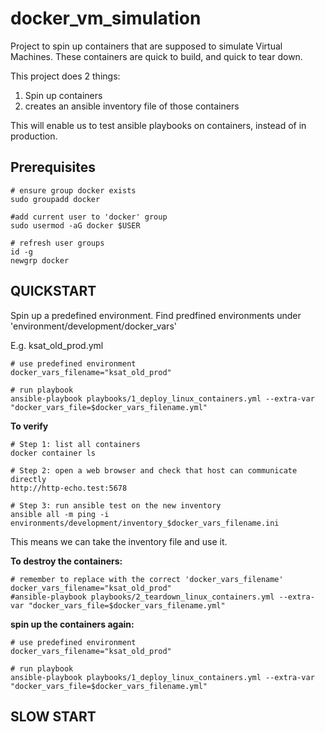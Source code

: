 # docker_vm_simulation
Project to spin up containers that are supposed to simulate Virtual Machines. These containers are quick to build, and quick to tear down.

This project does 2 things:
1. Spin up containers
2. creates an ansible inventory file of those containers

This will enable us to test ansible playbooks on containers, instead of in production.

## Prerequisites
```
# ensure group docker exists
sudo groupadd docker

#add current user to 'docker' group
sudo usermod -aG docker $USER

# refresh user groups
id -g
newgrp docker
```

## QUICKSTART
Spin up a predefined environment. 
Find predfined environments under 'environment/development/docker_vars'

E.g. ksat_old_prod.yml
```
# use predefined environment
docker_vars_filename="ksat_old_prod"

# run playbook 
ansible-playbook playbooks/1_deploy_linux_containers.yml --extra-var "docker_vars_file=$docker_vars_filename.yml"
```

**To verify**
```
# Step 1: list all containers
docker container ls 

# Step 2: open a web browser and check that host can communicate directly
http://http-echo.test:5678

# Step 3: run ansible test on the new inventory
ansible all -m ping -i environments/development/inventory_$docker_vars_filename.ini

```

This means we can take the inventory file and use it.


**To destroy the containers:**
```
# remember to replace with the correct 'docker_vars_filename'
docker_vars_filename="ksat_old_prod"
#ansible-playbook playbooks/2_teardown_linux_containers.yml --extra-var "docker_vars_file=$docker_vars_filename.yml"
```

**spin up the containers again:**
```
# use predefined environment
docker_vars_filename="ksat_old_prod"

# run playbook 
ansible-playbook playbooks/1_deploy_linux_containers.yml --extra-var "docker_vars_file=$docker_vars_filename.yml"
```




## SLOW START

